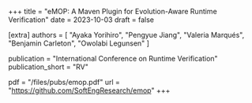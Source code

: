 +++
title = "eMOP: A Maven Plugin for Evolution-Aware Runtime Verification"
date = 2023-10-03
draft = false

[extra]
authors = [
  "Ayaka Yorihiro",
  "Pengyue Jiang",
  "Valeria Marqués",
  "Benjamin Carleton",
  "Owolabi Legunsen"
]

publication = "International Conference on Runtime Verification"
publication_short = "RV"

pdf = "/files/pubs/emop.pdf"
url = "https://github.com/SoftEngResearch/emop"
+++
